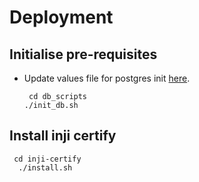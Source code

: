 # Deployment

## Initialise pre-requisites
* Update values file for postgres init [here](../db_scripts/init_values.yaml).
  ```
   cd db_scripts
  ./init_db.sh
  ```
## Install inji certify

  ```
   cd inji-certify
    ./install.sh
   ```
